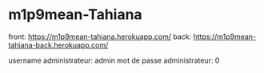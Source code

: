 # m1p9mean-Tahiana

front: https://m1p9mean-tahiana.herokuapp.com/
back: https://m1p9mean-tahiana-back.herokuapp.com/

username administrateur: admin
mot de passe administrateur: 0